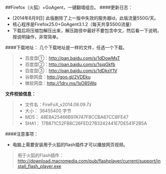 ##Firefox（火狐）+GoAgent，一键翻墙组合。
####更新日志：
* [2014年8月9日] 此版删除了上一版中失效的服务器id，此版流量550G/天。
* 核心程序是Firefox25.0+GoAgent3.1.2（每天共享550G流量）
* 下载后将压缩包解压出来，解压路径中最好不要包含中文，然后看一下说明，按说明操作，非常简单。

####下载地址：
几个下载地址是一样的文件，任选一个下载。
> * 百度盘①：http://pan.baidu.com/s/1dDowMsT
> * 百度盘②：http://pan.baidu.com/s/1sjqGkfb
> * 百度盘③：http://pan.baidu.com/s/1dDksY1V
> * 谷歌网盘：http://goo.gl/2VDEku
> * 微软网盘：http://1drv.ms/1sO85Wq

**文件校验信息：**

> * 文件名：FireFoX_v2014.08.09.7z
> * 大小：  36455400 字节
> * MD5：  48E8A25466B97A747F8CCBA67CCBFE47
> * SHA1： 17B871C52FB8C26FED27B3242441E7DE541F2B5A

####注意事项：
* 电脑上需要安装用于火狐的flash插件才可以播放网页视频。
> 用于火狐的Flash插件：http://download.macromedia.com/pub/flashplayer/current/support/install_flash_player.exe